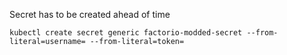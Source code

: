 Secret has to be created ahead of time

`kubectl create secret generic factorio-modded-secret --from-literal=username= --from-literal=token=`
